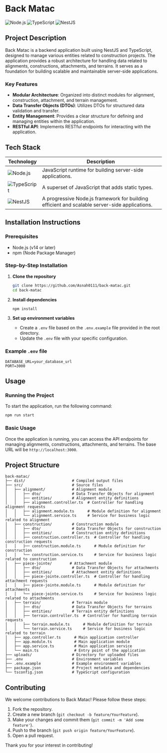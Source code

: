 # Back Matac

![Node.js](https://img.shields.io/badge/Node.js-339933?style=flat&logo=nodedotjs&logoColor=white)
![TypeScript](https://img.shields.io/badge/TypeScript-007ACC?style=flat&logo=typescript&logoColor=white)
![NestJS](https://img.shields.io/badge/NestJS-E0234E?style=flat&logo=nestjs&logoColor=white)

## Project Description

Back Matac is a backend application built using NestJS and TypeScript, designed to manage various entities related to construction projects. The application provides a robust architecture for handling data related to alignments, constructions, attachments, and terrains. It serves as a foundation for building scalable and maintainable server-side applications.

### Key Features
- **Modular Architecture**: Organized into distinct modules for alignment, construction, attachment, and terrain management.
- **Data Transfer Objects (DTOs)**: Utilizes DTOs for structured data validation and transfer.
- **Entity Management**: Provides a clear structure for defining and managing entities within the application.
- **RESTful API**: Implements RESTful endpoints for interacting with the application.

## Tech Stack

| Technology      | Description                       |
|------------------|-----------------------------------|
| ![Node.js](https://img.shields.io/badge/Node.js-339933?style=flat&logo=nodedotjs&logoColor=white) | JavaScript runtime for building server-side applications. |
| ![TypeScript](https://img.shields.io/badge/TypeScript-007ACC?style=flat&logo=typescript&logoColor=white) | A superset of JavaScript that adds static types. |
| ![NestJS](https://img.shields.io/badge/NestJS-E0234E?style=flat&logo=nestjs&logoColor=white) | A progressive Node.js framework for building efficient and scalable server-side applications. |

## Installation Instructions

### Prerequisites
- Node.js (v14 or later)
- npm (Node Package Manager)

### Step-by-Step Installation
1. **Clone the repository**
   ```bash
   git clone https://github.com/Asnah0111/back-matac.git
   cd back-matac
   ```

2. **Install dependencies**
   ```bash
   npm install
   ```

3. **Set up environment variables**
   - Create a `.env` file based on the `.env.example` file provided in the root directory.
   - Update the `.env` file with your specific configuration.

### Example `.env` file
```plaintext
DATABASE_URL=your_database_url
PORT=3000
```

## Usage

### Running the Project
To start the application, run the following command:
```bash
npm run start
```

### Basic Usage
Once the application is running, you can access the API endpoints for managing alignments, constructions, attachments, and terrains. The base URL will be `http://localhost:3000`.

## Project Structure

```
back-matac/
├── dist/                     # Compiled output files
├── src/                      # Source files
│   ├── alignment/            # Alignment module
│   │   ├── dto/              # Data Transfer Objects for alignment
│   │   ├── entities/         # Alignment entity definitions
│   │   ├── alignment.controller.ts  # Controller for handling alignment requests
│   │   ├── alignment.module.ts      # Module definition for alignment
│   │   └── alignment.service.ts     # Service for business logic related to alignment
│   ├── construction/         # Construction module
│   │   ├── dto/              # Data Transfer Objects for construction
│   │   ├── entities/         # Construction entity definitions
│   │   ├── construction.controller.ts  # Controller for handling construction requests
│   │   ├── construction.module.ts      # Module definition for construction
│   │   └── construction.service.ts     # Service for business logic related to construction
│   ├── piece-jointe/        # Attachment module
│   │   ├── dto/              # Data Transfer Objects for attachments
│   │   ├── entities/         # Attachment entity definitions
│   │   ├── piece-jointe.controller.ts  # Controller for handling attachment requests
│   │   ├── piece-jointe.module.ts      # Module definition for attachments
│   │   └── piece-jointe.service.ts     # Service for business logic related to attachments
│   ├── terrain/              # Terrain module
│   │   ├── dto/              # Data Transfer Objects for terrains
│   │   ├── entities/         # Terrain entity definitions
│   │   ├── terrain.controller.ts  # Controller for handling terrain requests
│   │   ├── terrain.module.ts      # Module definition for terrain
│   │   └── terrain.service.ts     # Service for business logic related to terrain
│   ├── app.controller.ts      # Main application controller
│   ├── app.module.ts          # Main application module
│   ├── app.service.ts         # Main application service
│   └── main.ts                # Entry point of the application
├── uploads/                  # Directory for uploaded files
├── .env                      # Environment variables
├── .env.example              # Example environment variables
├── package.json              # Project metadata and dependencies
└── tsconfig.json             # TypeScript configuration
```

## Contributing

We welcome contributions to Back Matac! Please follow these steps:
1. Fork the repository.
2. Create a new branch (`git checkout -b feature/YourFeature`).
3. Make your changes and commit them (`git commit -m 'Add some feature'`).
4. Push to the branch (`git push origin feature/YourFeature`).
5. Open a pull request. 

Thank you for your interest in contributing!

